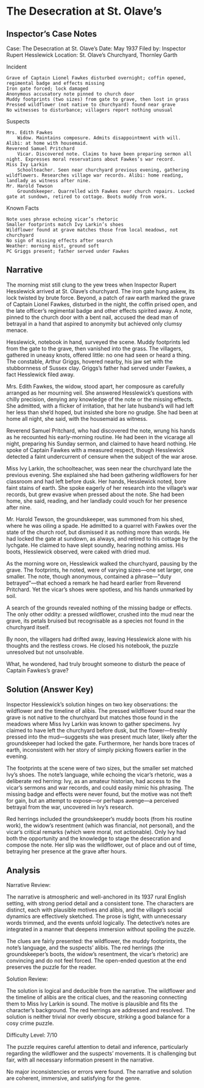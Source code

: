# The Desecration at St. Olave’s

## Inspector’s Case Notes

Case: The Desecration at St. Olave’s
Date: May 1937
Filed by: Inspector Rupert Hesslewick
Location: St. Olave’s Churchyard, Thornley Garth

Incident

    Grave of Captain Lionel Fawkes disturbed overnight; coffin opened, regimental badge and effects missing
    Iron gate forced; lock damaged
    Anonymous accusatory note pinned to church door
    Muddy footprints (two sizes) from gate to grave, then lost in grass
    Pressed wildflower (not native to churchyard) found near grave
    No witnesses to disturbance; villagers report nothing unusual

Suspects

    Mrs. Edith Fawkes
        Widow. Maintains composure. Admits disappointment with will. Alibi: at home with housemaid.
    Reverend Samuel Pritchard
        Vicar. Discovered note. Claims to have been preparing sermon all night. Expresses moral reservations about Fawkes’s war record.
    Miss Ivy Larkin
        Schoolteacher. Seen near churchyard previous evening, gathering wildflowers. Researches village war records. Alibi: home reading, landlady as witness after nine.
    Mr. Harold Tewson
        Groundskeeper. Quarrelled with Fawkes over church repairs. Locked gate at sundown, retired to cottage. Boots muddy from work.

Known Facts

    Note uses phrase echoing vicar’s rhetoric
    Smaller footprints match Ivy Larkin’s shoes
    Wildflower found at grave matches those from local meadows, not churchyard
    No sign of missing effects after search
    Weather: morning mist, ground soft
    PC Griggs present; father served under Fawkes


## Narrative

The morning mist still clung to the yew trees when Inspector Rupert Hesslewick arrived at St. Olave’s churchyard. The iron gate hung askew, its lock twisted by brute force. Beyond, a patch of raw earth marked the grave of Captain Lionel Fawkes, disturbed in the night, the coffin prised open, and the late officer’s regimental badge and other effects spirited away. A note, pinned to the church door with a bent nail, accused the dead man of betrayal in a hand that aspired to anonymity but achieved only clumsy menace.

Hesslewick, notebook in hand, surveyed the scene. Muddy footprints led from the gate to the grave, then vanished into the grass. The villagers, gathered in uneasy knots, offered little: no one had seen or heard a thing. The constable, Arthur Griggs, hovered nearby, his jaw set with the stubbornness of Sussex clay. Griggs’s father had served under Fawkes, a fact Hesslewick filed away.

Mrs. Edith Fawkes, the widow, stood apart, her composure as carefully arranged as her mourning veil. She answered Hesslewick’s questions with chilly precision, denying any knowledge of the note or the missing effects. She admitted, with a flicker of irritation, that her late husband’s will had left her less than she’d hoped, but insisted she bore no grudge. She had been at home all night, she said, with the housemaid as witness.

Reverend Samuel Pritchard, who had discovered the note, wrung his hands as he recounted his early-morning routine. He had been in the vicarage all night, preparing his Sunday sermon, and claimed to have heard nothing. He spoke of Captain Fawkes with a measured respect, though Hesslewick detected a faint undercurrent of censure when the subject of the war arose.

Miss Ivy Larkin, the schoolteacher, was seen near the churchyard late the previous evening. She explained she had been gathering wildflowers for her classroom and had left before dusk. Her hands, Hesslewick noted, bore faint stains of earth. She spoke eagerly of her research into the village’s war records, but grew evasive when pressed about the note. She had been home, she said, reading, and her landlady could vouch for her presence after nine.

Mr. Harold Tewson, the groundskeeper, was summoned from his shed, where he was oiling a spade. He admitted to a quarrel with Fawkes over the state of the church roof, but dismissed it as nothing more than words. He had locked the gate at sundown, as always, and retired to his cottage by the lychgate. He claimed to have slept soundly, hearing nothing amiss. His boots, Hesslewick observed, were caked with dried mud.

As the morning wore on, Hesslewick walked the churchyard, pausing by the grave. The footprints, he noted, were of varying sizes—one set larger, one smaller. The note, though anonymous, contained a phrase—"duty betrayed"—that echoed a remark he had heard earlier from Reverend Pritchard. Yet the vicar’s shoes were spotless, and his hands unmarked by soil.

A search of the grounds revealed nothing of the missing badge or effects. The only other oddity: a pressed wildflower, crushed into the mud near the grave, its petals bruised but recognisable as a species not found in the churchyard itself.

By noon, the villagers had drifted away, leaving Hesslewick alone with his thoughts and the restless crows. He closed his notebook, the puzzle unresolved but not unsolvable.

What, he wondered, had truly brought someone to disturb the peace of Captain Fawkes’s grave?

## Solution (Answer Key)

Inspector Hesslewick’s solution hinges on two key observations: the wildflower and the timeline of alibis. The pressed wildflower found near the grave is not native to the churchyard but matches those found in the meadows where Miss Ivy Larkin was known to gather specimens. Ivy claimed to have left the churchyard before dusk, but the flower—freshly pressed into the mud—suggests she was present much later, likely after the groundskeeper had locked the gate. Furthermore, her hands bore traces of earth, inconsistent with her story of simply picking flowers earlier in the evening.

The footprints at the scene were of two sizes, but the smaller set matched Ivy’s shoes. The note’s language, while echoing the vicar’s rhetoric, was a deliberate red herring: Ivy, as an amateur historian, had access to the vicar’s sermons and war records, and could easily mimic his phrasing. The missing badge and effects were never found, but the motive was not theft for gain, but an attempt to expose—or perhaps avenge—a perceived betrayal from the war, uncovered in Ivy’s research.

Red herrings included the groundskeeper’s muddy boots (from his routine work), the widow’s resentment (which was financial, not personal), and the vicar’s critical remarks (which were moral, not actionable). Only Ivy had both the opportunity and the knowledge to stage the desecration and compose the note. Her slip was the wildflower, out of place and out of time, betraying her presence at the grave after hours.

## Analysis

Narrative Review:

The narrative is atmospheric and well-anchored in its 1937 rural English setting, with strong period detail and a consistent tone. The characters are distinct, each with plausible motives and alibis, and the village’s social dynamics are effectively sketched. The prose is tight, with unnecessary words trimmed, and the events unfold logically. The detective’s notes are integrated in a manner that deepens immersion without spoiling the puzzle.

The clues are fairly presented: the wildflower, the muddy footprints, the note’s language, and the suspects’ alibis. The red herrings (the groundskeeper’s boots, the widow’s resentment, the vicar’s rhetoric) are convincing and do not feel forced. The open-ended question at the end preserves the puzzle for the reader.

Solution Review:

The solution is logical and deducible from the narrative. The wildflower and the timeline of alibis are the critical clues, and the reasoning connecting them to Miss Ivy Larkin is sound. The motive is plausible and fits the character’s background. The red herrings are addressed and resolved. The solution is neither trivial nor overly obscure, striking a good balance for a cosy crime puzzle.

Difficulty Level: 7/10

The puzzle requires careful attention to detail and inference, particularly regarding the wildflower and the suspects’ movements. It is challenging but fair, with all necessary information present in the narrative.

No major inconsistencies or errors were found. The narrative and solution are coherent, immersive, and satisfying for the genre.